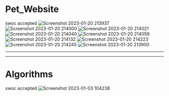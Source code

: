 # Pet_Website
swoc accepted
![Screenshot 2023-01-20 213937](https://user-images.githubusercontent.com/87604491/213978142-6503461b-cafb-4e44-89db-9a10ff78924a.jpg)
![Screenshot 2023-01-20 214000](https://user-images.githubusercontent.com/87604491/213978143-f38a64fb-0b91-4c14-83d4-9f90f5d5638e.jpg)
![Screenshot 2023-01-20 214021](https://user-images.githubusercontent.com/87604491/213978144-abb0ca3e-a4e8-4391-9f55-2618a9e03e97.jpg)
![Screenshot 2023-01-20 214040](https://user-images.githubusercontent.com/87604491/213978147-7702eefd-2da5-4181-9038-6957b650e000.jpg)
![Screenshot 2023-01-20 214059](https://user-images.githubusercontent.com/87604491/213978150-2bbda89e-4557-44fb-8639-099bf9b5340c.jpg)
![Screenshot 2023-01-20 214132](https://user-images.githubusercontent.com/87604491/213978154-b4593b33-2f4f-4435-b6e4-a265cde32192.jpg)
![Screenshot 2023-01-20 214223](https://user-images.githubusercontent.com/87604491/213978155-a1136fd7-f35d-4491-b804-aa4f7b98b66b.jpg)
![Screenshot 2023-01-20 214245](https://user-images.githubusercontent.com/87604491/213978157-272e1b38-db92-41a8-ab4b-c1a2f447b00a.jpg)
![Screenshot 2023-01-20 213900](https://user-images.githubusercontent.com/87604491/213978132-a1276671-5128-46a6-b6df-8f473e4c8212.jpg)

---
---
# Algorithms
swoc accepted
![Screenshot 2023-01-03 104238](https://user-images.githubusercontent.com/87604491/213980452-b7036ec3-4349-46ec-bc70-bc63ea24f23e.jpg)

